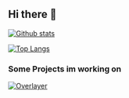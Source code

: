 ## Hi there 👋

[![Github stats](https://github-readme-stats.vercel.app/api?username=dertyp7214&show_icons=true&theme=gotham)](https://github.com/anuraghazra/github-readme-stats) 

[![Top Langs](https://github-readme-stats.vercel.app/api/top-langs/?username=dertyp7214&theme=gotham&layout=compact)](https://github.com/anuraghazra/github-readme-stats)

### Some Projects im working on

[![Overlayer](https://github-readme-stats.vercel.app/api/pin/?username=dertyp7214&repo=overlayer&show_owner=true&theme=gotham)](https://github.com/DerTyp7214/Overlayer)
